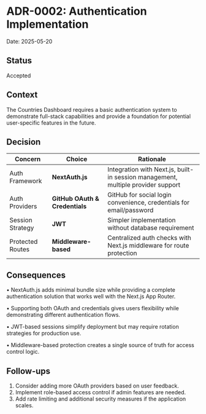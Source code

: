 # ADR-0002: Authentication Implementation

Date: 2025-05-20

## Status

Accepted

## Context

The Countries Dashboard requires a basic authentication system to demonstrate full-stack capabilities and provide a foundation for potential user-specific features in the future.

## Decision

| Concern          | Choice                         | Rationale                                                                        |
| ---------------- | ------------------------------ | -------------------------------------------------------------------------------- |
| Auth Framework   | **NextAuth.js**                | Integration with Next.js, built-in session management, multiple provider support |
| Auth Providers   | **GitHub OAuth & Credentials** | GitHub for social login convenience, credentials for email/password              |
| Session Strategy | **JWT**                        | Simpler implementation without database requirement                              |
| Protected Routes | **Middleware-based**           | Centralized auth checks with Next.js middleware for route protection             |

## Consequences

• NextAuth.js adds minimal bundle size while providing a complete authentication solution that works well with the Next.js App Router.

• Supporting both OAuth and credentials gives users flexibility while demonstrating different authentication flows.

• JWT-based sessions simplify deployment but may require rotation strategies for production use.

• Middleware-based protection creates a single source of truth for access control logic.

## Follow-ups

1. Consider adding more OAuth providers based on user feedback.
2. Implement role-based access control if admin features are needed.
3. Add rate limiting and additional security measures if the application scales.
